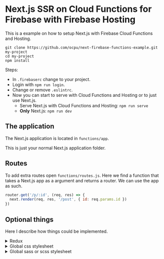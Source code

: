 # Next.js SSR on Cloud Functions for Firebase with Firebase Hosting

This is a example on how to setup Next.js with Firebase Cloud Functions and Hosting.

```
git clone https://github.com/ocpu/next-firebase-functions-example.git my-project
cd my-project
npm install
```

Steps:
- In `.firebaserc` change to your project.
- Login with `npm run login`.
- Change or remove `.eslintrc`.
- Now you can start to serve with Cloud Functions and Hosting or to just use Next.js.
  - Serve Next.js with Cloud Functions and Hosting: `npm run serve`
  - __Only__ Next.js: `npm run dev`

## The application

The Next.js application is located in `functions/app`.

This is just your normal Next.js application folder.

## Routes

To add extra routes open `functions/routes.js`. Here we find a function that takes a Next.js app as
a argument and returns a router. We can use the app as such.
```js
router.get('/p/:id', (req, res) => {
  next.render(req, res, '/post', { id: req.params.id })
})
```

## Optional things

Here I describe how things could be implemented.

<details><summary>Redux</summary>

Modules: `redux react-redux redux-thunk`

Files:
<details><summary><code>functions/app/components/layout.js</code></summary>

```jsx
// Other imports

import { configureStore } from '../data/store'
import { Provider, connect } from 'react-redux'

const store = configureStore()

/**
 * Display a element and optionaly connected to the redux store.
 * 
 * @example
 * // Without redux
 * <Component page={props => <div>Hello, world!</div>}/>
 * 
 * @example
 * // With redux
 * <Component
 *   redux={{
 *     state: state => ({}),
 *     dispatch: dispatch => ({})
 *   }}
 *   page={propsWithReduxProps => <div>Hello, world!</div>}
 * />
 * 
 * @param {Object} props The page props
 * @param {(JSX.Element|((props: Object) => JSX.Element))} props.page The element to display.
 * @param {Object} [props.redux] 
 * @param {((state: Object) => Object)} props.redux.state The function that maps from redux state to props.
 * @param {((state: Object) => Object)} props.redux.dispatch The function that maps from redux dispatch to props.
 * @returns {JSX.Element} The resulting page
 */
export const Page = props => {
  const { page: Page, redux, children, ...rest } = props
  return redux && redux.state && redux.dispatch ? (
    <Provider store={store}>
      {(() => {
        const Page = connect(redux.state, redux.dispatch)(Page)
        return <Page {...rest}>{children}</Page>
      })()}
    </Provider>
  ) : (<Page {...rest}>{children}</Page>)
}

export const Layout = props => {
  return (
    <div>
      <p>Some content then the page</p>
      {props.children}
      <p>Some more content</p>

    </div>
  )
}

```
</details>

<details><summary><code>functions/app/data/store.js</code></summary>

```js
import { combineReducers, createStore, applyMiddleware, compose } from 'redux'
import thunk from 'redux-thunk'
import * as reducers from './reducers'

export const configureStore = (initialState={}) => {
  const composeEnhancers = typeof window !== 'undefined' && window.__REDUX_DEVTOOLS_EXTENSION_COMPOSE__ || compose

  const store = createStore(combineReducers(reducers), initialState, composeEnhancers(
    applyMiddleware(thunk)
  ))

  if (module.hot) {
    module.hot.accept('./reducers', () => {
      store.replaceReducer(combineReducers(require('./reducers')))
    })
  }

  return store
}
```
</details>
<details><summary><code>functions/app/data/reducers.js</code></summary>

```js
export const flow = (state={}, action) => {
  switch (action.type) {
    default:
      return state
  }
}
```
</details>
</details>

<details><summary>Global css stylesheet</summary>

Modules: `autoprefixer babel-plugin-module-resolver babel-plugin-wrap-in-js postcss-easy-import postcss-loader raw-loader`

Optional modules: `normalize.css`

Files:
<details><summary><code>functions/app/.babelrc</code></summary>

```json
{
  "plugins": [
    [
      "module-resolver", {
        "root": ["."],
        "alias": {
          "styles": "./styles"
        },
        "cwd": "babelrc"
    }],
    [
      "wrap-in-js",
      {
        "extensions": ["css$"]
      }
    ]
  ],
  "presets": [
    "next/babel"
  ],
  "ignore": []
}
```
</details>
<details><summary><code>functions/app/next.config.js</code></summary>

```js
module.exports = {
  webpack: (config, { dev }) => {
    config.module.rules.push(
      {
        test: /\.css/,
        loader: 'emit-file-loader',
        options: {
          name: 'dist/[path][name].[ext]'
        }
      },
      {
        test: /\.css$/,
        use: ['babel-loader', 'raw-loader', 'postcss-loader']
      }
    )
    return config
  }
}
```
</details>
<details><summary><code>functions/app/postcss.config.js</code></summary>

```js
module.exports = {
  plugins: [
    require('postcss-easy-import')({prefix: '_'}),
    require('autoprefixer')({ /* ...options */ })
  ]
}
```
</details>

Now you can use css in your project.
To import your the styles into the page, do the following.
```js
import stylesheet from 'path/to/styles_dir/stylesheet'

const styles = <style dangerouslySetInnerHTML={{ __html: stylesheet }} />
```
</details>
<details><summary>Global sass or scss stylesheet</summary>

Modules: `autoprefixer babel-plugin-module-resolver babel-plugin-wrap-in-js glob node-sass postcss-easy-import postcss-loader raw-loader sass-loader`

Optional modules: `normalize.css`

Files:
<details><summary><code>functions/app/.babelrc</code></summary>

```json
{
  "plugins": [
    [
      "module-resolver", {
        "root": ["."],
        "alias": {
          "styles": "./styles"
        },
        "cwd": "babelrc"
    }],
    [
      "wrap-in-js",
      {
        "extensions": ["css$", "scss$", "sass$"]
      }
    ]
  ],
  "presets": [
    "next/babel"
  ],
  "ignore": []
}
```
</details>
<details><summary><code>functions/app/next.config.js</code></summary>

```js
const path = require('path')
const glob = require('glob')

module.exports = {
  webpack: (config, { dev }) => {
    config.module.rules.push(
      {
        test: /\.(css|scss|sass)/,
        loader: 'emit-file-loader',
        options: {
          name: 'dist/[path][name].[ext]'
        }
      },
      {
        test: /\.css$/,
        use: ['babel-loader', 'raw-loader', 'postcss-loader']
      },
      {
        test: /\.s(a|c)ss$/,
        use: ['babel-loader', 'raw-loader', 'postcss-loader',
          { loader: 'sass-loader',
            options: {
              includePaths: ['styles', 'node_modules']
                .map((d) => path.join(__dirname, d))
                .map((g) => glob.sync(g))
                .reduce((a, c) => a.concat(c), [])
            }
          }
        ]
      }
    )
    return config
  }
}

```
</details>
<details><summary><code>functions/app/postcss.config.js</code></summary>

```js
module.exports = {
  plugins: [
    require('postcss-easy-import')({prefix: '_'}),
    require('autoprefixer')({ /* ...options */ })
  ]
}
```
</details>

Now you can use sass and scss in your project.
To import your the styles into the page, do the following.
```js
import stylesheet from 'path/to/styles_dir/stylesheet'

const styles = <style dangerouslySetInnerHTML={{ __html: stylesheet }} />
```
</details>
